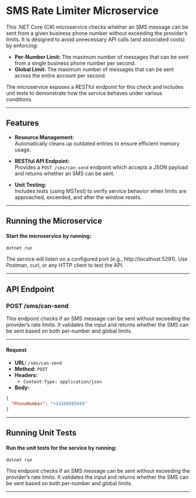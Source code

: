 # SMS Rate Limiter Microservice

This .NET Core (C#) microservice checks whether an SMS message can be sent from a given business phone number without exceeding the provider’s limits. It is designed to avoid unnecessary API calls (and associated costs) by enforcing:

- **Per-Number Limit:** The maximum number of messages that can be sent from a single business phone number per second.
- **Global Limit:** The maximum number of messages that can be sent across the entire account per second.

The microservice exposes a RESTful endpoint for this check and includes unit tests to demonstrate how the service behaves under various conditions.

---

## Features

- **Resource Management:**  
  Automatically cleans up outdated entries to ensure efficient memory usage.

- **RESTful API Endpoint:**  
  Provides a `POST /sms/can-send` endpoint which accepts a JSON payload and returns whether an SMS can be sent.

- **Unit Testing:**  
  Includes tests (using MSTest) to verify service behavior when limits are approached, exceeded, and after the window resets.

---

## Running the Microservice
#### Start the microservice by running:

`dotnet run`

The service will listen on a configured port (e.g., http://localhost:5291). Use Postman, curl, or any HTTP client to test the API.

---

## API Endpoint

### POST /sms/can-send

This endpoint checks if an SMS message can be sent without exceeding the provider’s rate limits. It validates the input and returns whether the SMS can be sent based on both per-number and global limits.

---

#### Request

- **URL:** `/sms/can-send`
- **Method:** `POST`
- **Headers:**
  - `Content-Type: application/json`
- **Body:**

```json
{
  "PhoneNumber": "+14168585949"
}
```

---

## Running Unit Tests
#### Run the unit tests for the service by running:

`dotnet run`

This endpoint checks if an SMS message can be sent without exceeding the provider’s rate limits. It validates the input and returns whether the SMS can be sent based on both per-number and global limits.

---
